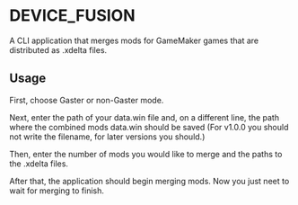 # DEVICE_FUSION
A CLI application that merges mods for GameMaker games that are distributed as .xdelta files.

## Usage
First, choose Gaster or non-Gaster mode.

Next, enter the path of your data.win file and, on a different line, the path where the combined mods data.win should be saved (For v1.0.0 you should not write the filename, for later versions you should.)

Then, enter the number of mods you would like to merge and the paths to the .xdelta files.

After that, the application should begin merging mods. Now you just neet to wait for merging to finish.
